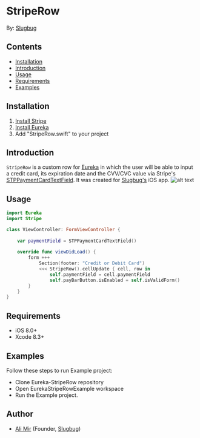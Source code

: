 # StripeRow
By: [Slugbug](https://www.slugbug.co)

## Contents
* [Installation](https://github.com/alimir1/Eureka-StripeRow/blob/master/README.md#installation)
* [Introduction](https://github.com/alimir1/Eureka-StripeRow/blob/master/README.md#introduction)
* [Usage](https://github.com/alimir1/Eureka-StripeRow/blob/master/README.md#usage)
* [Requirements](https://github.com/alimir1/Eureka-StripeRow/blob/master/README.md#requirements)
* [Examples](https://github.com/alimir1/Eureka-StripeRow/blob/master/README.md#examples)

## Installation
1. [Install Stripe](https://github.com/stripe/stripe-ios)
2. [Install Eureka](https://github.com/xmartlabs/Eureka)
2. Add "StripeRow.swift" to your project

## Introduction
```StripeRow``` is a custom row for [Eureka](https://github.com/xmartlabs/Eureka) in which the user will be able to input a credit card, its expiration date and the CVV/CVC value via Stripe's [STPPaymentCardTextField](https://stripe.github.io/stripe-ios/docs/Classes/STPPaymentCardTextField.html).
It was created for [Slugbug's](https://www.slugbug.co) iOS app.
![alt text](https://github.com/Slugbug/Eureka-StripeRow/blob/master/StripeRowDemo.gif)

## Usage

```swift
import Eureka
import Stripe

class ViewController: FormViewController {
    
    var paymentField = STPPaymentCardTextField()
    
    override func viewDidLoad() {
        form +++
            Section(footer: "Credit or Debit Card")
            <<< StripeRow().cellUpdate { cell, row in
                self.paymentField = cell.paymentField
                self.payBarButton.isEnabled = self.isValidForm()
        }
    }
}
```

## Requirements
* iOS 8.0+
* Xcode 8.3+

## Examples
Follow these steps to run Example project:
* Clone Eureka-StripeRow repository
* Open EurekaStripeRowExample workspace
* Run the Example project.

## Author
* [Ali Mir](http://www.alimir.io) (Founder, [Slugbug](https://www.slugbug.co))

